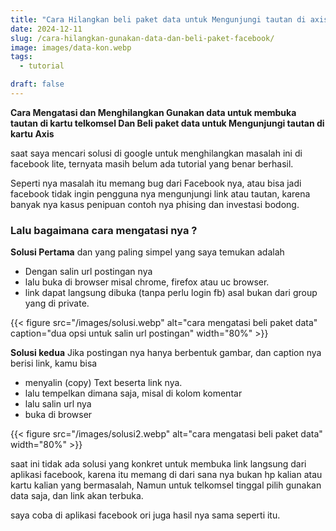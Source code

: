 ```yaml
---
title: "Cara Hilangkan beli paket data untuk Mengunjungi tautan di axis dan telkomsel"
date: 2024-12-11
slug: /cara-hilangkan-gunakan-data-dan-beli-paket-facebook/
image: images/data-kon.webp
tags:
  - tutorial

draft: false
---
```


**Cara Mengatasi dan Menghilangkan Gunakan data untuk membuka tautan di kartu telkomsel Dan Beli paket data untuk Mengunjungi tautan di kartu Axis**

saat saya mencari solusi di google untuk menghilangkan masalah ini di facebook lite, ternyata masih belum ada tutorial yang benar berhasil.

Seperti nya masalah itu memang bug dari Facebook nya, atau bisa jadi facebook tidak ingin pengguna nya mengunjungi link atau tautan, karena banyak nya kasus penipuan contoh nya phising dan investasi bodong.

### Lalu bagaimana cara mengatasi nya ?

**Solusi Pertama** dan yang paling simpel yang saya temukan adalah

- Dengan salin url postingan nya
- lalu buka di browser misal chrome, firefox atau uc browser.
- link dapat langsung dibuka (tanpa perlu login fb) asal bukan dari group yang di private.

{{< figure src="/images/solusi.webp" alt="cara mengatasi beli paket data" caption="dua opsi untuk salin url postingan" width="80%" >}}

**Solusi kedua** Jika postingan nya hanya berbentuk gambar, dan caption nya berisi link, kamu bisa

- menyalin (copy) Text beserta link nya.
- lalu tempelkan dimana saja, misal di kolom komentar
- lalu salin url nya
- buka di browser

{{< figure src="/images/solusi2.webp" alt="cara mengatasi beli paket data" width="80%" >}}

saat ini tidak ada solusi yang konkret untuk membuka link langsung dari aplikasi facebook, karena itu memang di dari sana nya bukan hp kalian atau kartu kalian yang bermasalah, Namun untuk telkomsel tinggal pilih gunakan data saja, dan link akan terbuka.

saya coba di aplikasi facebook ori juga hasil nya sama seperti itu.
